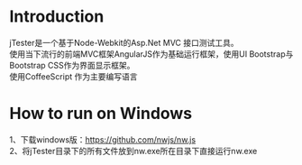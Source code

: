 Introduction
============

jTester是一个基于Node-Webkit的Asp.Net MVC 接口测试工具。<br/>
使用当下流行的前端MVC框架AngularJS作为基础运行框架，使用UI Bootstrap与Bootstrap CSS作为界面显示框架。<br/>
使用CoffeeScript 作为主要编写语言

How to run on Windows
=====================

1、下载windows版：https://github.com/nwjs/nw.js <br/>
2、将jTester目录下的所有文件放到nw.exe所在目录下直接运行nw.exe <br/>
